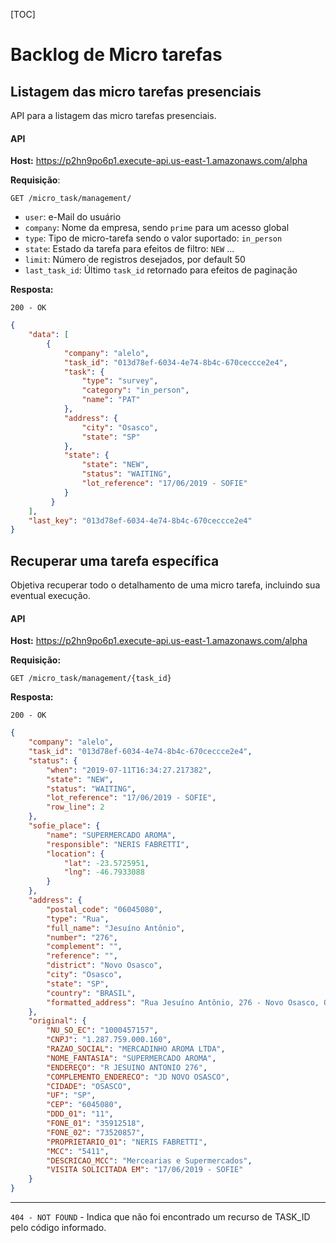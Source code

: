 [TOC]

# Backlog de Micro tarefas



## Listagem das micro tarefas presenciais

API para a listagem das micro tarefas presenciais.

#### API

**Host:** https://p2hn9po6p1.execute-api.us-east-1.amazonaws.com/alpha

**Requisição**:

`GET /micro_task/management/`

- `user`: e-Mail do usuário
- `company`: Nome da empresa, sendo `prime` para um acesso global
- `type`: Tipo de micro-tarefa sendo o valor suportado: `in_person`
- `state`: Estado da tarefa para efeitos de filtro: `NEW` ...
- `limit`: Número de registros desejados, por default 50
- `last_task_id`: Último `task_id` retornado para efeitos de paginação

**Resposta:**

`200 - OK`

```json
{
    "data": [
        {
            "company": "alelo",
            "task_id": "013d78ef-6034-4e74-8b4c-670ceccce2e4", 
            "task": {
                "type": "survey",
                "category": "in_person",
                "name": "PAT"
            },
            "address": {
            	"city": "Osasco",    
                "state": "SP"
            },
            "state": {
                "state": "NEW",
                "status": "WAITING",
            	"lot_reference": "17/06/2019 - SOFIE"
            }
         }
    ],
    "last_key": "013d78ef-6034-4e74-8b4c-670ceccce2e4"
}
```



## Recuperar uma tarefa específica

Objetiva recuperar todo o detalhamento de uma micro tarefa, incluindo sua eventual execução.



#### API

**Host:** https://p2hn9po6p1.execute-api.us-east-1.amazonaws.com/alpha

**Requisição:**

`GET /micro_task/management/{task_id}`

**Resposta:**

`200 - OK`

```json
{
    "company": "alelo",
    "task_id": "013d78ef-6034-4e74-8b4c-670ceccce2e4",
    "status": {
    	"when": "2019-07-11T16:34:27.217382",
    	"state": "NEW",
    	"status": "WAITING",
    	"lot_reference": "17/06/2019 - SOFIE",
    	"row_line": 2
	},
    "sofie_place": {
        "name": "SUPERMERCADO AROMA",
        "responsible": "NERIS FABRETTI",
    	"location": {
        	"lat": -23.5725951,
        	"lng": -46.7933088
    	}	        
    },
    "address": {
        "postal_code": "06045080",
        "type": "Rua",
        "full_name": "Jesuíno Antônio",
        "number": "276",
        "complement": "",
        "reference": "",
        "district": "Novo Osasco",
        "city": "Osasco",
        "state": "SP",
        "country": "BRASIL",
        "formatted_address": "Rua Jesuíno Antônio, 276 - Novo Osasco, Osasco"
    },
    "original": {
        "NU_SO_EC": "1000457157",
        "CNPJ": "1.287.759.000.160",
        "RAZAO_SOCIAL": "MERCADINHO AROMA LTDA",
        "NOME_FANTASIA": "SUPERMERCADO AROMA",
        "ENDEREÇO": "R JESUINO ANTONIO 276",
        "COMPLEMENTO_ENDERECO": "JD NOVO OSASCO",
        "CIDADE": "OSASCO",
        "UF": "SP",
        "CEP": "6045080",
        "DDD_01": "11",
        "FONE_01": "35912518",
        "FONE_02": "73520857",
        "PROPRIETARIO_01": "NERIS FABRETTI",
        "MCC": "5411",
        "DESCRICAO_MCC": "Mercearias e Supermercados",
        "VISITA SOLICITADA EM": "17/06/2019 - SOFIE"    
    }
}
```

------

`404 - NOT FOUND` - Indica que não foi encontrado um recurso de TASK_ID pelo código informado.